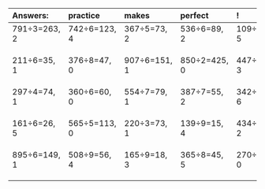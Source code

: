 | Answers: | practice | makes | perfect | ! |
| :--- | :--- | :--- | :--- | :--- |
| 791÷3=263, 2 | 742÷6=123, 4 | 367÷5=73, 2 | 536÷6=89, 2 | 109÷8=13, 5 | 
|   |   |   |   |   | 
|   |   |   |   |   | 
|   |   |   |   |   | 
| 211÷6=35, 1 | 376÷8=47, 0 | 907÷6=151, 1 | 850÷2=425, 0 | 447÷4=111, 3 | 
|   |   |   |   |   | 
|   |   |   |   |   | 
|   |   |   |   |   | 
| 297÷4=74, 1 | 360÷6=60, 0 | 554÷7=79, 1 | 387÷7=55, 2 | 342÷7=48, 6 | 
|   |   |   |   |   | 
|   |   |   |   |   | 
|   |   |   |   |   | 
| 161÷6=26, 5 | 565÷5=113, 0 | 220÷3=73, 1 | 139÷9=15, 4 | 434÷4=108, 2 | 
|   |   |   |   |   | 
|   |   |   |   |   | 
|   |   |   |   |   | 
| 895÷6=149, 1 | 508÷9=56, 4 | 165÷9=18, 3 | 365÷8=45, 5 | 270÷2=135, 0 | 
|   |   |   |   |   | 
|   |   |   |   |   | 
|   |   |   |   |   | 
